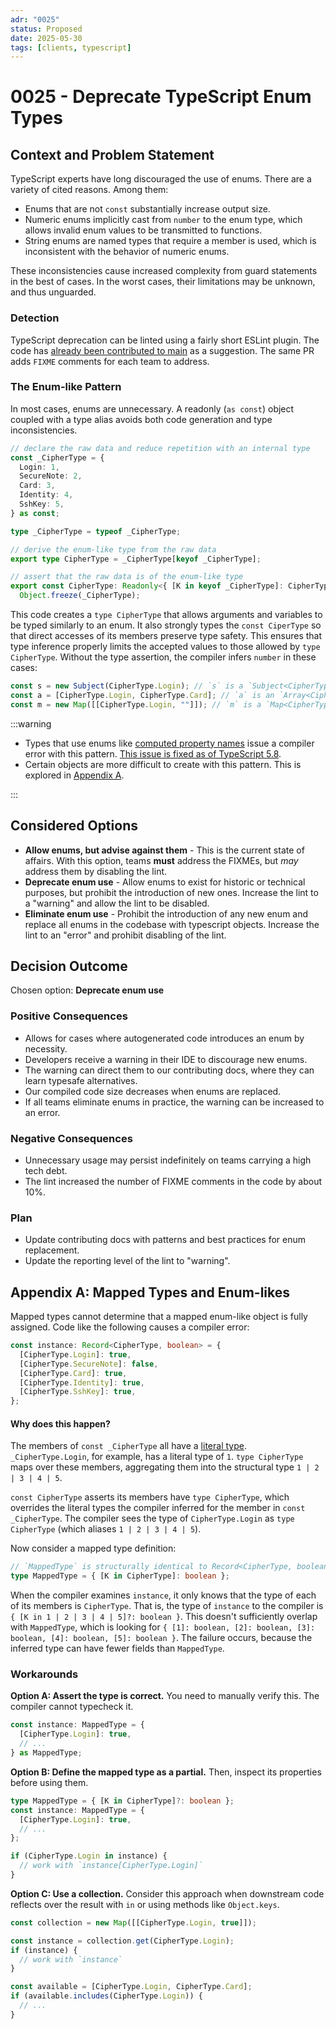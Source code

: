 ```yaml
---
adr: "0025"
status: Proposed
date: 2025-05-30
tags: [clients, typescript]
---
```


# 0025 - Deprecate TypeScript Enum Types

<AdrTable frontMatter={frontMatter}></AdrTable>

## Context and Problem Statement

TypeScript experts have long discouraged the use of enums. There are a variety of cited reasons.
Among them:

- Enums that are not `const` substantially increase output size.
- Numeric enums implicitly cast from `number` to the enum type, which allows invalid enum values to
  be transmitted to functions.
- String enums are named types that require a member is used, which is inconsistent with the
  behavior of numeric enums.

These inconsistencies cause increased complexity from guard statements in the best of cases. In the
worst cases, their limitations may be unknown, and thus unguarded.

### Detection

TypeScript deprecation can be linted using a fairly short ESLint plugin. The code has [already been
contributed to main][no-enum-lint] as a suggestion. The same PR adds `FIXME` comments for each team
to address.

### The Enum-like Pattern

In most cases, enums are unnecessary. A readonly (`as const`) object coupled with a type alias
avoids both code generation and type inconsistencies.

```ts
// declare the raw data and reduce repetition with an internal type
const _CipherType = {
  Login: 1,
  SecureNote: 2,
  Card: 3,
  Identity: 4,
  SshKey: 5,
} as const;

type _CipherType = typeof _CipherType;

// derive the enum-like type from the raw data
export type CipherType = _CipherType[keyof _CipherType];

// assert that the raw data is of the enum-like type
export const CipherType: Readonly<{ [K in keyof _CipherType]: CipherType }> =
  Object.freeze(_CipherType);
```

This code creates a `type CipherType` that allows arguments and variables to be typed similarly to
an enum. It also strongly types the `const CiperType` so that direct accesses of its members
preserve type safety. This ensures that type inference properly limits the accepted values to those
allowed by `type CipherType`. Without the type assertion, the compiler infers `number` in these
cases:

```ts
const s = new Subject(CipherType.Login); // `s` is a `Subject<CipherType>`
const a = [CipherType.Login, CipherType.Card]; // `a` is an `Array<CipherType>`
const m = new Map([[CipherType.Login, ""]]); // `m` is a `Map<CipherType, string>`
```

:::warning

- Types that use enums like [computed property names][computed-property-names] issue a compiler
  error with this pattern. [This issue is fixed as of TypeScript 5.8][no-member-fields-fixed].
- Certain objects are more difficult to create with this pattern. This is explored in
  [Appendix A](#appendix-a-mapped-types-and-enum-likes).

:::

## Considered Options

- **Allow enums, but advise against them** - This is the current state of affairs. With this option,
  teams **must** address the FIXMEs, but _may_ address them by disabling the lint.
- **Deprecate enum use** - Allow enums to exist for historic or technical purposes, but prohibit the
  introduction of new ones. Increase the lint to a "warning" and allow the lint to be disabled.
- **Eliminate enum use** - Prohibit the introduction of any new enum and replace all enums in the
  codebase with typescript objects. Increase the lint to an "error" and prohibit disabling of the
  lint.

## Decision Outcome

Chosen option: **Deprecate enum use**

### Positive Consequences

- Allows for cases where autogenerated code introduces an enum by necessity.
- Developers receive a warning in their IDE to discourage new enums.
- The warning can direct them to our contributing docs, where they can learn typesafe alternatives.
- Our compiled code size decreases when enums are replaced.
- If all teams eliminate enums in practice, the warning can be increased to an error.

### Negative Consequences

- Unnecessary usage may persist indefinitely on teams carrying a high tech debt.
- The lint increased the number of FIXME comments in the code by about 10%.

### Plan

- Update contributing docs with patterns and best practices for enum replacement.
- Update the reporting level of the lint to "warning".

[computed-property-names]:
  https://developer.mozilla.org/en-US/docs/Web/JavaScript/Reference/Operators/Object_initializer#computed_property_names
[literal-type]: https://www.typescriptlang.org/docs/handbook/2/everyday-types.html#literal-types
[no-enum-lint]: https://github.com/bitwarden/clients/blob/main/libs/eslint/platform/no-enums.mjs
[no-member-fields-fixed]:
  https://devblogs.microsoft.com/typescript/announcing-typescript-5-8-beta/#preserved-computed-property-names-in-declaration-files

## Appendix A: Mapped Types and Enum-likes

Mapped types cannot determine that a mapped enum-like object is fully assigned. Code like the
following causes a compiler error:

```ts
const instance: Record<CipherType, boolean> = {
  [CipherType.Login]: true,
  [CipherType.SecureNote]: false,
  [CipherType.Card]: true,
  [CipherType.Identity]: true,
  [CipherType.SshKey]: true,
};
```

#### Why does this happen?

The members of `const _CipherType` all have a [literal type][literal-type]. `_CipherType.Login`, for
example, has a literal type of `1`. `type CipherType` maps over these members, aggregating them into
the structural type `1 | 2 | 3 | 4 | 5`.

`const CipherType` asserts its members have `type CipherType`, which overrides the literal types the
compiler inferred for the member in `const _CipherType`. The compiler sees the type of
`CipherType.Login` as `type CipherType` (which aliases `1 | 2 | 3 | 4 | 5`).

Now consider a mapped type definition:

```ts
// `MappedType` is structurally identical to Record<CipherType, boolean>
type MappedType = { [K in CipherType]: boolean };
```

When the compiler examines `instance`, it only knows that the type of each of its members is
`CipherType`. That is, the type of `instance` to the compiler is
`{ [K in 1 | 2 | 3 | 4 | 5]?: boolean }`. This doesn't sufficiently overlap with `MappedType`, which
is looking for `{ [1]: boolean, [2]: boolean, [3]: boolean, [4]: boolean, [5]: boolean }`. The
failure occurs, because the inferred type can have fewer fields than `MappedType`.

### Workarounds

**Option A: Assert the type is correct.** You need to manually verify this. The compiler cannot
typecheck it.

```ts
const instance: MappedType = {
  [CipherType.Login]: true,
  // ...
} as MappedType;
```

**Option B: Define the mapped type as a partial.** Then, inspect its properties before using them.

```ts
type MappedType = { [K in CipherType]?: boolean };
const instance: MappedType = {
  [CipherType.Login]: true,
  // ...
};

if (CipherType.Login in instance) {
  // work with `instance[CipherType.Login]`
}
```

**Option C: Use a collection.** Consider this approach when downstream code reflects over the result
with `in` or using methods like `Object.keys`.

```ts
const collection = new Map([[CipherType.Login, true]]);

const instance = collection.get(CipherType.Login);
if (instance) {
  // work with `instance`
}

const available = [CipherType.Login, CipherType.Card];
if (available.includes(CipherType.Login)) {
  // ...
}
```
